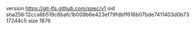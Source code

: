 version https://git-lfs.github.com/spec/v1
oid sha256:12cca6b519c6bafc1b009b6e423ef79fdbff616b07bde7411403d0b7317244c5
size 1876
